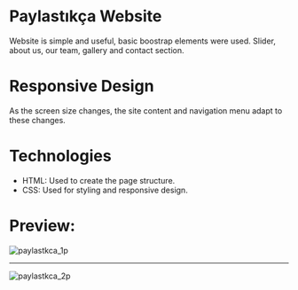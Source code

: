 # Paylastıkça Website
Website is simple and useful, basic boostrap elements were used. Slider, about us, our team, gallery and contact section.

# Responsive Design
As the screen size changes, the site content and navigation menu adapt to these changes.

# Technologies
<ul>
	<li>HTML: Used to create the page structure.</li>
	<li>CSS: Used for styling and responsive design.</li>
</ul>

# Preview:

![paylastkca_1p](https://github.com/user-attachments/assets/630ade67-cdcd-490b-9de6-ca729bc57599)

-----------

![paylastkca_2p](https://github.com/user-attachments/assets/cf23ec12-ae0b-4ac0-b9b2-7ee1b45a5a4d)

